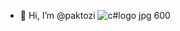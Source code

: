 - 👋 Hi, I’m @paktozi
![c#logo jpg 600](https://github.com/paktozi/paktozi/assets/130216112/d8c7362f-d690-4c4d-9867-e44c3fc42f63)



<!---
paktozi/paktozi is a ✨ special ✨ repository because its `README.md` (this file) appears on your GitHub profile.
You can click the Preview link to take a look at your changes.
--->
